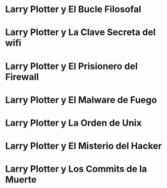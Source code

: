 # Larry Plotter y El Bucle Filosofal
# Larry Plotter y La Clave Secreta del wifi
# Larry Plotter y El Prisionero del Firewall
# Larry Plotter y El Malware de Fuego
# Larry Plotter y La Orden de Unix
# Larry Plotter y El Misterio del Hacker
# Larry Plotter y Los Commits de la Muerte

